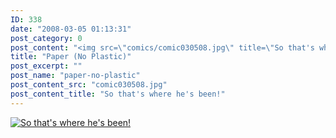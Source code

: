 ```yaml
---
ID: 338
date: "2008-03-05 01:13:31"
post_category: 0
post_content: "<img src=\"comics/comic030508.jpg\" title=\"So that's where he's been!\" />"
title: "Paper (No Plastic)"
post_excerpt: ""
post_name: "paper-no-plastic"
post_content_src: "comic030508.jpg"
post_content_title: "So that's where he's been!"
---
```



[![So that's where he's been!](/comics-hi-res/comic030508.jpg)](/comics-hi-res/comic030508.jpg)

